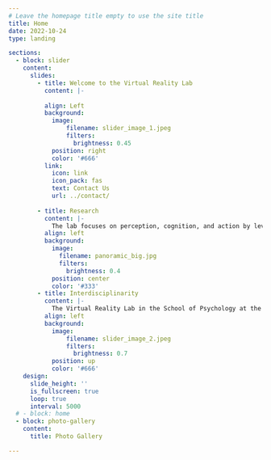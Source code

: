 ```yaml
---
# Leave the homepage title empty to use the site title
title: Home
date: 2022-10-24
type: landing

sections:
  - block: slider
    content:
      slides:
        - title: Welcome to the Virtual Reality Lab
          content: |-
            
          align: Left
          background:
            image: 
                filename: slider_image_1.jpeg
                filters:
                  brightness: 0.45
            position: right
            color: '#666'
          link:
            icon: link
            icon_pack: fas
            text: Contact Us
            url: ../contact/
      
        - title: Research
          content: |-
            The lab focuses on perception, cognition, and action by leveraging virtual reality technology to create immersive environments for detailed psychological studies. Through these efforts, the lab seeks to enhance our understanding of human behavior and mental processes.
          align: left
          background:
            image:
              filename: panoramic_big.jpg
              filters:
                brightness: 0.4
            position: center
            color: '#333'
        - title: Interdisciplinarity
          content: |-
            The Virtual Reality Lab in the School of Psychology at the University of Birmingham, led by Dr. Max Di Luca, brings together experts from diverse fields, including Computer Vision, Human-Computer Interaction, Social Sciences, Psychology, Neuroscience, Music, and Sports.
          align: left
          background:
            image: 
                filename: slider_image_2.jpeg
                filters:
                  brightness: 0.7
            position: up
            color: '#666'
    design:
      slide_height: ''
      is_fullscreen: true
      loop: true
      interval: 5000
  # - block: home
  - block: photo-gallery
    content:
      title: Photo Gallery

---
```


